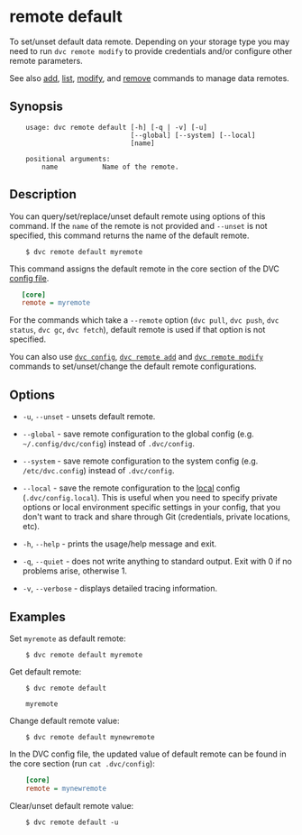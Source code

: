 # remote default

To set/unset default data remote. Depending on your storage type you may need
to run `dvc remote modify` to provide credentials and/or configure other remote
parameters.

See also [add](/doc/commands-reference/remote-add),
[list](/doc/commands-reference/remote-list),
[modify](/doc/commands-reference/remote-modify),
and [remove](/doc/commands-reference/remote-remove) commands to manage data
remotes.

## Synopsis

```usage
    usage: dvc remote default [-h] [-q | -v] [-u]
                              [--global] [--system] [--local]
                              [name]

    positional arguments:
        name           Name of the remote.
```

## Description

You can query/set/replace/unset default remote using options of this command.
If the `name` of the remote is not provided and `--unset` is not specified,
this command returns the name of the default remote.

```dvc
    $ dvc remote default myremote
```

This command assigns the default remote in the core section of the DVC
[config file](/doc/user-guide/dvc-files-and-directories).

```ini
   [core]
   remote = myremote
```

For the commands which take a `--remote` option (`dvc pull`, `dvc push`,
`dvc status`, `dvc gc`, `dvc fetch`), default remote is used if that option is
not specified.

You can also use [`dvc config`](/doc/user-guide/dvc-files-and-directories),
[`dvc remote add`](/doc/commands-reference/remote-add) and
[`dvc remote modify`](/doc/commands-reference/remote-modify) commands to
set/unset/change the default remote configurations.

## Options

- `-u`, `--unset` - unsets default remote.

- `--global` - save remote configuration to the global config (e.g.
  `~/.config/dvc/config`) instead of `.dvc/config`.

- `--system` - save remote configuration to the system config (e.g.
  `/etc/dvc.config`) instead of `.dvc/config`.

- `--local` - save the remote configuration to the
  [local](/doc/user-guide/dvc-files-and-directories) config (`.dvc/config.local`).
  This is useful when you need to specify private options or local environment
  specific settings in your config, that you don't want to track and share through
  Git (credentials, private locations, etc).

- `-h`, `--help` - prints the usage/help message and exit.

- `-q`, `--quiet` - does not write anything to standard output. Exit with 0 if
  no problems arise, otherwise 1.

- `-v`, `--verbose` - displays detailed tracing information.

## Examples

Set `myremote` as default remote:

```dvc
    $ dvc remote default myremote
```

Get default remote:

```dvc
    $ dvc remote default

    myremote
```

Change default remote value:

```dvc
    $ dvc remote default mynewremote
```

In the DVC config file, the updated value of default remote can be found in the
core section (run `cat .dvc/config`):

```ini
    [core]
    remote = mynewremote
```

Clear/unset default remote value:

```dvc
    $ dvc remote default -u
```
